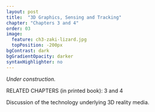 ```yaml
---
layout: post
title:  "3D Graphics, Sensing and Tracking"
chapter: "Chapters 3 and 4"
order: 03
image:
  feature: ch3-zaki-lizard.jpg
  topPosition: -200px
bgContrast: dark
bgGradientOpacity: darker
syntaxHighlighter: no
---
```


_Under construction._

RELATED CHAPTERS (in printed book): 3 and 4

Discussion of the technology underlying 3D reality media.